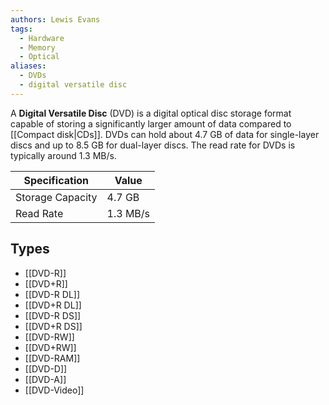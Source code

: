 ```yaml
---
authors: Lewis Evans
tags:
  - Hardware
  - Memory
  - Optical
aliases:
  - DVDs
  - digital versatile disc
---
```

A **Digital Versatile Disc** (DVD) is a digital optical disc storage format capable of storing a significantly larger amount of data compared to [[Compact disk|CDs]]. DVDs can hold about 4.7 GB of data for single-layer discs and up to 8.5 GB for dual-layer discs. The read rate for DVDs is typically around 1.3 MB/s.

| Specification         | Value    |
|-----------------------|----------|
| Storage Capacity       | 4.7 GB   |
| Read Rate              | 1.3 MB/s |

## Types
- [[DVD-R]]
- [[DVD+R]]
- [[DVD-R DL]]
- [[DVD+R DL]]
- [[DVD-R DS]]
- [[DVD+R DS]]
- [[DVD-RW]]
- [[DVD+RW]]
- [[DVD-RAM]]
- [[DVD-D]]
- [[DVD-A]]
- [[DVD-Video]]